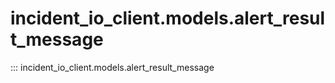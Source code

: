 # incident_io_client.models.alert_result_message

::: incident_io_client.models.alert_result_message